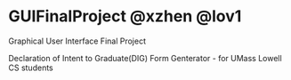 # GUIFinalProject @xzhen @lov1 

Graphical User Interface Final Project

Declaration of Intent to Graduate(DIG) Form Genterator - for UMass Lowell CS students



